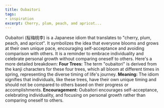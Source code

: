 ```yaml
---
title: Oubaitori
tags: 
- inspiration
excerpt: Cherry, plum, peach, and apricot...
---
```


Oubaitori (桜梅桃李) is a Japanese idiom that translates to "cherry, plum, peach, and apricot". 
It symbolizes the idea that everyone blooms and grows at their own unique pace, encouraging self-acceptance and avoiding comparison with others. 
It is a reminder to embrace individuality and celebrate personal growth without comparing oneself to others. 
Here's a more detailed breakdown:
**Four Trees:**
The term "oubaitori" is derived from the kanji characters for these four trees, which all bloom at different times in spring, representing the diverse timing of life's journey. 
**Meaning:**
The idiom signifies that individuals, like these trees, have their own unique timing and should not be compared to others based on their progress or accomplishments. 
**Encouragement:**
Oubaitori encourages self-acceptance, celebrating individuality, and focusing on personal growth rather than comparing oneself to others. 